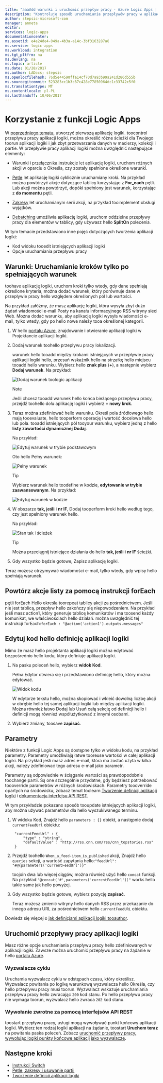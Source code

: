 ```yaml
---
title: "aaaAdd warunki i uruchomić przepływ pracy - Azure Logic Apps | Dokumentacja firmy Microsoft"
description: "Kontroluje sposób uruchamiania przepływów pracy w aplikacjach logiki platformy Azure, dodając logikę warunkową, wyzwalacze, akcje i parametry."
author: stepsic-microsoft-com
manager: anneta
editor: 
services: logic-apps
documentationcenter: 
ms.assetid: e4e24de4-049a-4b3a-a14c-3bf3163287a8
ms.service: logic-apps
ms.workload: integration
ms.tgt_pltfrm: na
ms.devlang: na
ms.topic: article
ms.date: 01/28/2017
ms.author: LADocs; stepsic
ms.openlocfilehash: 76d5e44590ffa14cf70d7a93b99a241d286d555b
ms.sourcegitcommit: 523283cc1b3c37c428e77850964dc1c33742c5f0
ms.translationtype: MT
ms.contentlocale: pl-PL
ms.lasthandoff: 10/06/2017
---
```

# <a name="use-logic-apps-features"></a>Korzystanie z funkcji Logic Apps

W [poprzedniego tematu](../logic-apps/logic-apps-create-a-logic-app.md), utworzyć pierwszą aplikację logiki. toocontrol przepływu pracy aplikacji logiki, można określić różne ścieżki dla Twojego toorun aplikacji logiki i jak zbyt przetwarzania danych w macierzy, kolekcji i partie. W przepływie pracy aplikacji logiki można uwzględnić następujące elementy:

* Warunki i [przełącznika instrukcje](../logic-apps/logic-apps-switch-case.md) let aplikację logiki, uruchom różnych akcji w oparciu o Określa, czy zostały spełnione określone warunki.

* [Pętle](../logic-apps/logic-apps-loops-and-scopes.md) let aplikację logiki cyklicznie uruchamiany kroki. Na przykład można powtórzyć akcje dotyczące tablicy korzystając z **For_each** pętli. Lub akcji można powtórzyć, dopóki spełniony jest warunek, korzystając z **do momentu** pętli.

* [Zakresy](../logic-apps/logic-apps-loops-and-scopes.md) let uruchamianym serii akcji, na przykład tooimplement obsługi wyjątków.

* [Debatching](../logic-apps/logic-apps-loops-and-scopes.md) umożliwia aplikację logiki, uruchom oddzielne przepływy pracy dla elementów w tablicy, gdy używasz hello **SplitOn** polecenia.

W tym temacie przedstawiono inne pojęć dotyczących tworzenia aplikacji logiki:

* Kod widoku tooedit istniejących aplikacji logiki
* Opcje uruchamiania przepływu pracy

## <a name="conditions-run-steps-only-after-meeting-a-condition"></a>Warunki: Uruchamianie kroków tylko po spełniających warunek

toohave aplikację logiki, uruchom kroki tylko wtedy, gdy dane spełniają określone kryteria, można dodać warunek, który porównuje dane w przepływie pracy hello względem określonych pól lub wartości.

Na przykład załóżmy, że masz aplikację logiki, która wysyła zbyt dużo żądań wiadomości e-mail Posty na kanału informacyjnego RSS witryny sieci Web. Można dodać warunku, aby aplikację logiki wysyła wiadomości e-mail, tylko wtedy, gdy po hello nowe należy tooa określonej kategorii.

1. W hello [portalu Azure](https://portal.azure.com), znajdowanie i otwieranie aplikacji logiki w Projektancie aplikacji logiki.

2. Dodaj warunek toohello przepływu pracy lokalizacji. 

   warunek hello tooadd między krokami istniejących w przepływie pracy aplikacji logiki hello, przesuń wskaźnik hello na strzałkę hello miejscu tooadd hello warunku. 
   Wybierz hello **znak plus** (**+**), a następnie wybierz **Dodaj warunek**. Na przykład:

   ![Dodaj warunek toologic aplikacji](./media/logic-apps-use-logic-app-features/add-condition.png)

   > [!NOTE]
   > Jeśli chcesz tooadd warunek hello końca bieżącego przepływu pracy, przejdź toohello dołu aplikację logiki i wybierz **+ nowy krok**.

3. Teraz można zdefiniować hello warunku. Określ pola źródłowego hello mają tooevaluate, hello tooperform operację i wartość docelowa hello lub pola. tooadd istniejących pól tooyour warunku, wybierz jedną z hello **listy zawartości dynamicznej Dodaj**.

   Na przykład:

   ![Edytuj warunek w trybie podstawowym](./media/logic-apps-use-logic-app-features/edit-condition-basic-mode.png)

   Oto hello Pełny warunek:

   ![Pełny warunek](./media/logic-apps-use-logic-app-features/edit-condition-basic-mode-2.png)

   > [!TIP]
   > Wybierz warunek hello toodefine w kodzie, **edytowanie w trybie zaawansowanym**. Na przykład:
   > 
   > ![Edytuj warunek w kodzie](./media/logic-apps-use-logic-app-features/edit-condition-advanced-mode.png)

4. W obszarze **tak, jeśli** i **nr IF**, Dodaj tooperform kroki hello według tego, czy jest spełniony warunek hello.

   Na przykład:

   ![Stan tak i ścieżek](./media/logic-apps-use-logic-app-features/condition-yes-no-path.png)

   > [!TIP]
   > Można przeciągnij istniejące działania do hello **tak, jeśli** i **nr IF** ścieżki.

5. Gdy wszystko będzie gotowe, Zapisz aplikację logiki.

Teraz możesz otrzymywać wiadomości e-mail, tylko wtedy, gdy wpisy hello spełniają warunek.

## <a name="repeat-actions-over-a-list-with-foreach"></a>Powtórz akcje listy za pomocą instrukcji forEach

pętli forEach Hello określa toorepeat tablicy akcji za pośrednictwem. Jeśli nie jest tablicą, przepływ hello zakończy się niepowodzeniem. Na przykład jeśli masz action1, który generuje tablicę komunikatów i ma toosend każdy komunikat, we właściwościach hello działań. można uwzględnić tej instrukcji forEach:`forEach : "@action('action1').outputs.messages"`

## <a name="edit-hello-code-definition-for-a-logic-app"></a>Edytuj kod hello definicję aplikacji logiki

Mimo że masz hello projektanta aplikacji logiki można edytować bezpośrednio hello kodu, który definiuje aplikacji logiki.

1. Na pasku poleceń hello, wybierz **widok Kod**.

    Pełna Edytor otwiera się i przedstawiono definicję hello, który można edytować.

    ![Widok kodu](media/logic-apps-use-logic-app-features/codeview.png)

    W edytorze tekstu hello, można skopiować i wkleić dowolną liczbę akcji w obrębie hello tej samej aplikacji logiki lub między aplikacji logiki. 
    Można również łatwo Dodaj lub Usuń całą sekcję od definicji hello i definicji mogą również współużytkować z innymi osobami.

2. Wybierz zmiany, toosave **zapisać**.

## <a name="parameters"></a>Parametry

Niektóre z funkcji Logic Apps są dostępne tylko w widoku kodu, na przykład parametry. Parametry umożliwiają łatwe tooreuse wartości w całej aplikacji logiki. Na przykład jeśli masz adres e-mail, która ma zostać użyta w kilka akcji, należy zdefiniować tego adresu e-mail jako parametr.

Parametry są odpowiednie w ściąganie wartości są prawdopodobnie toochange partii. Są one szczególnie przydatne, gdy będziesz potrzebować toooverride parametrów w różnych środowiskach. Parametry toooverride opartych na środowisku, zobacz temat toolearn [Tworzenie definicji aplikacji logiki](../logic-apps/logic-apps-author-definitions.md) i [dokumentacja interfejsu API REST](https://docs.microsoft.com/rest/api/logic).

W tym przykładzie pokazano sposób tooupdate istniejących aplikacji logiki, aby można używać parametrów dla hello wyszukiwanego terminu.

1. W widoku Kod, Znajdź hello `parameters : {}` obiekt, a następnie dodaj `currentFeedUrl` obiektu:

        "currentFeedUrl" : {
            "type" : "string",
            "defaultValue" : "http://rss.cnn.com/rss/cnn_topstories.rss"
        }

2. Przejdź toohello `When_a_feed-item_is_published` akcji, Znajdź hello `queries` sekcji, a wartość zapytania hello:`"feedUrl": "#@{parameters('currentFeedUrl')}"` 

    toojoin dwa lub więcej ciągów, można również użyć hello `concat` funkcji. 
    Na przykład `"@concat('#',parameters('currentFeedUrl'))"` works hello takie same jak hello powyżej.

3.  Gdy wszystko będzie gotowe, wybierz pozycję **zapisać**. 

    Teraz możesz zmienić witryny hello danych RSS przez przekazanie do innego adresu URL za pośrednictwem hello `currentFeedURL` obiektu.

Dowiedz się więcej o [jak definicjami aplikacji logiki tooauthor](../logic-apps/logic-apps-author-definitions.md).

## <a name="start-logic-app-workflows"></a>Uruchomić przepływy pracy aplikacji logiki

Masz różne opcje uruchamiania przepływu pracy hello zdefiniowanych w aplikacji logiki. Zawsze można uruchomić przepływu pracy na żądanie w hello [portalu Azure].

### <a name="recurrence-triggers"></a>Wyzwalacze cyklu

Uruchamia wyzwalacz cyklu w odstępach czasu, który określisz. Wyzwalacz powitania po logikę warunkową wyzwalacza hello Określa, czy hello przepływu pracy musi toorun. Wyzwalacz wskazuje uruchamiania przepływu pracy hello zwracając `200` kod stanu. Po hello przepływu pracy nie wymaga toorun, wyzwalacz hello zwraca `202` kod stanu.

### <a name="callback-using-rest-apis"></a>Wywołanie zwrotne za pomocą interfejsów API REST

toostart przepływu pracy, usługi mogą wywoływać punkt końcowy aplikacji logiki. Wybierz ten rodzaj logiki aplikacji na żądanie, toostart **Uruchom teraz** na powitania paska poleceń. Zobacz [uruchomić przepływy pracy, wywołując logiki punkty końcowe aplikacji jako wyzwalacze](../logic-apps/logic-apps-http-endpoint.md). 

<!-- Shared links -->
[portalu Azure]: https://portal.azure.com

## <a name="next-steps"></a>Następne kroki

* [Instrukcji Switch](../logic-apps/logic-apps-switch-case.md) 
* [Pętle, zakresy i usuwanie partii](../logic-apps/logic-apps-loops-and-scopes.md)
* [Tworzenie definicji aplikacji logiki](../logic-apps/logic-apps-author-definitions.md)